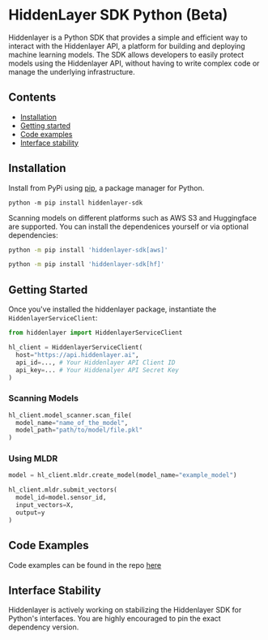 # HiddenLayer SDK Python (Beta)

Hiddenlayer is a Python SDK that provides a simple and efficient way to interact with the Hiddenlayer API, a platform for building and deploying machine learning models. The SDK allows developers to easily protect models using the Hiddenlayer API, without having to write complex code or manage the underlying infrastructure.

## Contents

- [Installation](#installation)
- [Getting started](#getting-started)
- [Code examples](#code-examples)
- [Interface stability](#interface-stability)


## Installation

Install from PyPi using [pip](https://pip.pypa.io/en/latest/), a package manager for Python.

`python -m pip install hiddenlayer-sdk`

Scanning models on different platforms such as AWS S3 and Huggingface are supported. You can install the dependenices yourself or via optional dependencies:

```bash
python -m pip install 'hiddenlayer-sdk[aws]'

python -m pip install 'hiddenlayer-sdk[hf]'
```

## Getting Started

Once you've installed the hiddenlayer package, instantiate the `HiddenlayerServiceClient`:

```python
from hiddenlayer import HiddenlayerServiceClient

hl_client = HiddenlayerServiceClient(
  host="https://api.hiddenlayer.ai",
  api_id=..., # Your Hiddenlayer API Client ID
  api_key=... # Your Hiddenalyer API Secret Key
)
```

### Scanning Models

```python
hl_client.model_scanner.scan_file(
  model_name="name_of_the_model",
  model_path="path/to/model/file.pkl"
)
```

### Using MLDR

```python
model = hl_client.mldr.create_model(model_name="example_model")

hl_client.mldr.submit_vectors(
  model_id=model.sensor_id,
  input_vectors=X,
  output=y
)
```

## Code Examples

Code examples can be found in the repo [here](https://github.com/hiddenlayerai/hiddenlayer-sdk-python/tree/main/examples)

## Interface Stability

Hiddenlayer is actively working on stabilizing the Hiddenlayer SDK for Python's interfaces. You are highly encouraged to pin the exact dependency version.
